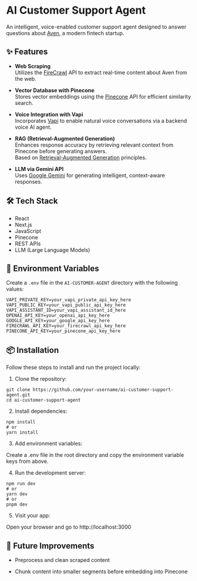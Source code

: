 # AI Customer Support Agent

An intelligent, voice-enabled customer support agent designed to answer questions about [Aven](https://www.aven.com/), a modern fintech startup.

## ✨ Features

- **Web Scraping**  
  Utilizes the [FireCrawl](https://www.firecrawl.dev/) API to extract real-time content about Aven from the web.

- **Vector Database with Pinecone**  
  Stores vector embeddings using the [Pinecone](https://www.pinecone.io/) API for efficient similarity search.

- **Voice Integration with Vapi**  
  Incorporates [Vapi](https://vapi.ai/) to enable natural voice conversations via a backend voice AI agent.

- **RAG (Retrieval-Augmented Generation)**  
  Enhances response accuracy by retrieving relevant context from Pinecone before generating answers.  
  Based on [Retrieval-Augmented Generation](https://aws.amazon.com/what-is/retrieval-augmented-generation/) principles.

- **LLM via Gemini API**  
  Uses [Google Gemini](https://gemini.google.com/app) for generating intelligent, context-aware responses.

## 🛠️ Tech Stack

- React  
- Next.js  
- JavaScript  
- Pinecone  
- REST APIs  
- LLM (Large Language Models)

## 🔐 Environment Variables

Create a `.env` file in the `AI-CUSTOMER-AGENT` directory with the following values:

```env
VAPI_PRIVATE_KEY=your_vapi_private_api_key_here
VAPI_PUBLIC_KEY=your_vapi_public_api_key_here
VAPI_ASSISTANT_ID=your_vapi_assistant_id_here
OPENAI_API_KEY=your_openai_api_key_here
GOOGLE_API_KEY=your_google_api_key_here
FIRECRAWL_API_KEY=your_firecrawl_api_key_here
PINECONE_API_KEY=your_pinecone_api_key_here
```
## 📦 Installation

Follow these steps to install and run the project locally:

1. Clone the repository:
   
```
git clone https://github.com/your-username/ai-customer-support-agent.git
cd ai-customer-support-agent
```

2. Install dependencies:
```
npm install
# or
yarn install
```

3. Add environment variables:

Create a .env file in the root directory and copy the environment variable keys from above.

4. Run the development server:

```
npm run dev
# or
yarn dev
# or
pnpm dev
```

5. Visit your app:

Open your browser and go to http://localhost:3000

## 🧠 Future Improvements
- Preprocess and clean scraped content

- Chunk content into smaller segments before embedding into Pinecone



